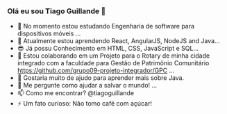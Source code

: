 ### Olá eu sou Tiago Guillande 👋

- 🔭 No momento estou estudando Engenharia de software para dispositivos móveis ...
- 🌱 Atualmente estou aprendendo React, AngularJS, NodeJS and Java...
- 😎 Já possu Conhecimento em HTML, CSS, JavaScript e SQL...
- 👯 Estou colaborando em um Projeto para o Rotary de minha cidade integrado com a faculdade para Gestão de Patrimônio Comunitário
 https://github.com/grupo09-projeto-integrador/GPC ...
- 🤔 Gostaria muito de ajudo para aprender mais sobre Java.
- 💬 Me pergunte como ajudar a salvar o mundo! ...
- 📫 Como me encontrar? @tiagoguillande
- ⚡ Um fato curioso: Não tomo café com açúcar!
